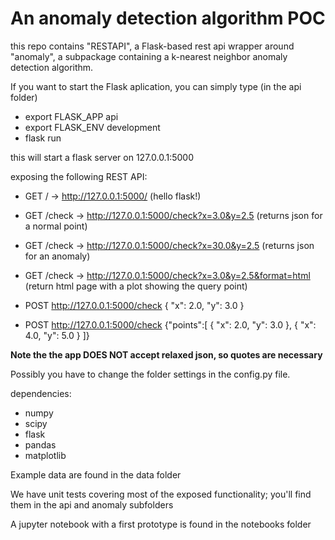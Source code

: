 # An anomaly detection algorithm POC

this repo contains "RESTAPI", a Flask-based rest api wrapper around "anomaly", a subpackage containing a k-nearest neighbor anomaly detection algorithm.

If you want to start the Flask aplication, you can simply type (in the api folder)

 - export FLASK_APP api
 - export FLASK_ENV development
 - flask run

this will start a flask server on 127.0.0.1:5000

exposing the following REST API:
 - GET /      -> http://127.0.0.1:5000/ (hello flask!)
 - GET /check -> http://127.0.0.1:5000/check?x=3.0&y=2.5 (returns json for a normal point)
 - GET /check -> http://127.0.0.1:5000/check?x=30.0&y=2.5 (returns json for an anomaly)
 - GET /check -> http://127.0.0.1:5000/check?x=3.0&y=2.5&format=html (return html page with a plot showing the query point)

 - POST http://127.0.0.1:5000/check
{
	"x": 2.0,
	"y": 3.0
}

 - POST http://127.0.0.1:5000/check
{"points":[
	{ 
		"x": 2.0,
		"y": 3.0
	},
	{ 
		"x": 4.0,
		"y": 5.0
	}
]}

**Note the the app DOES NOT accept relaxed json, so quotes are necessary**

Possibly you have to change the folder settings in the config.py file. 

dependencies:
* numpy
* scipy
* flask
* pandas
* matplotlib


Example data are found in the data folder

We have unit tests covering most of the exposed functionality; you'll find them in the api and anomaly subfolders

A jupyter notebook with a first prototype is found in the notebooks folder
